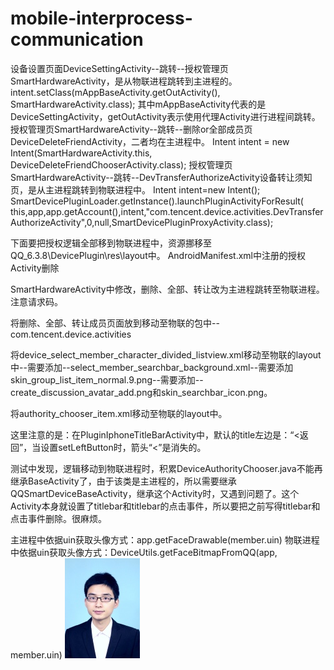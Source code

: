 # mobile-interprocess-communication
设备设置页面DeviceSettingActivity--跳转--授权管理页SmartHardwareActivity，是从物联进程跳转到主进程的。
intent.setClass(mAppBaseActivity.getOutActivity(), SmartHardwareActivity.class);
其中mAppBaseActivity代表的是DeviceSettingActivity，getOutActivity表示使用代理Activity进行进程间跳转。
授权管理页SmartHardwareActivity--跳转--删除or全部成员页DeviceDeleteFriendActivity，二者均在主进程中。
 Intent intent = new Intent(SmartHardwareActivity.this, DeviceDeleteFriendChooserActivity.class);
授权管理页SmartHardwareActivity--跳转--DevTransferAuthorizeActivity设备转让须知页，是从主进程跳转到物联进程中。
Intent intent=new Intent();
SmartDevicePluginLoader.getInstance().launchPluginActivityForResult(
this,app,app.getAccount(),intent,"com.tencent.device.activities.DevTransferAuthorizeActivity",0,null,SmartDevicePluginProxyActivity.class);

下面要把授权逻辑全部移到物联进程中，资源挪移至QQ_6.3.8\DevicePlugin\res\layout中。
AndroidManifest.xml中注册的授权Activity删除

SmartHardwareActivity中修改，删除、全部、转让改为主进程跳转至物联进程。注意请求码。

将删除、全部、转让成员页面放到移动至物联的包中--com.tencent.device.activities

将device_select_member_character_divided_listview.xml移动至物联的layout中--需要添加--select_member_searchbar_background.xml--需要添加
skin_group_list_item_normal.9.png--需要添加--create_discussion_avatar_add.png和skin_searchbar_icon.png。

将authority_chooser_item.xml移动至物联的layout中。

这里注意的是：在PluginIphoneTitleBarActivity中，默认的title左边是：“<返回”，当设置setLeftButton时，箭头“<”是消失的。


测试中发现，逻辑移动到物联进程时，积累DeviceAuthorityChooser.java不能再继承BaseActivity了，由于该类是主进程的，所以需要继承QQSmartDeviceBaseActivity，继承这个Activity时，又遇到问题了。这个Activity本身就设置了titlebar和titlebar的点击事件，所以要把之前写得titlebar和点击事件删除。很麻烦。

主进程中依据uin获取头像方式：app.getFaceDrawable(member.uin)
物联进程中依据uin获取头像方式：DeviceUtils.getFaceBitmapFromQQ(app, member.uin)
![alt tag](https://github.com/dj3009dj/mobile-interprocess-communication/blob/master/pic.png)
